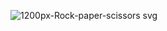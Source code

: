 ![1200px-Rock-paper-scissors svg](https://user-images.githubusercontent.com/94221177/142863342-43ed47c6-3cbb-470b-bcd2-9b5b6cd72353.png)

